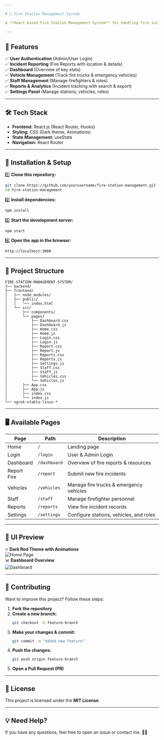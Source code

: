 ```yaml
---

# 🚒 Fire Station Management System  

A **React-based Fire Station Management System** for handling fire incidents, managing emergency vehicles, and tracking staff.  

---
```


## 📌 Features  
✅ **User Authentication** (Admin/User Login)  
✅ **Incident Reporting** (Fire Reports with location & details)  
✅ **Dashboard** (Overview of key stats)  
✅ **Vehicle Management** (Track fire trucks & emergency vehicles)  
✅ **Staff Management** (Manage firefighters & roles)  
✅ **Reports & Analytics** (Incident tracking with search & export)  
✅ **Settings Panel** (Manage stations, vehicles, roles)  

---

## 🛠 Tech Stack  
- **Frontend:** React.js (React Router, Hooks)  
- **Styling:** CSS (Dark theme, Animations)  
- **State Management:** useState  
- **Navigation:** React Router  

---

## 🚀 Installation & Setup  

1️⃣ **Clone this repository:**  
```sh
git clone https://github.com/yourusername/fire-station-management.git
cd fire-station-management
```

2️⃣ **Install dependencies:**  
```sh
npm install
```

3️⃣ **Start the development server:**  
```sh
npm start
```

4️⃣ **Open the app in the browser:**  
```
http://localhost:3000
```

---

## 📂 Project Structure  

```
FIRE-STATION-MANAGEMENT-SYSTEM/
├── backend/
├── frontend/
│   ├── node_modules/
│   ├── public/
│   │   └── index.html
│   └── src/
│       ├── components/
│       └── pages/
│           ├── Dashboard.css
│           ├── Dashboard.js
│           ├── Home.css
│           ├── Home.js
│           ├── Login.css
│           ├── Login.js
│           ├── Report.css
│           ├── Report.js
│           ├── Reports.css
│           ├── Reports.js
│           ├── Settings.js
│           ├── Staff.css
│           ├── Staff.js
│           ├── Vehicles.css
│           └── Vehicles.js
│       ├── App.css
│       ├── App.js
│       ├── index.css
│       └── index.js
└── ngrok-stable-linux-*

```

---

## 🖥 Available Pages  

| Page        | Path          | Description |
|-------------|--------------|-------------|
| Home        | `/`          | Landing page |
| Login       | `/login`     | User & Admin Login |
| Dashboard   | `/dashboard` | Overview of fire reports & resources |
| Report Fire | `/report`    | Submit new fire incidents |
| Vehicles    | `/vehicles`  | Manage fire trucks & emergency vehicles |
| Staff       | `/staff`     | Manage firefighter personnel |
| Reports     | `/reports`   | View fire incident records |
| Settings    | `/settings`  | Configure stations, vehicles, and roles |

---

## 🎨 UI Preview  

🔥 **Dark Red Theme with Animations**  
![Home Page](https://source.unsplash.com/600x300/?firetruck)  
📊 **Dashboard Overview**  
![Dashboard](https://source.unsplash.com/600x300/?firefighter)  

---

## 🤝 Contributing  
Want to improve this project? Follow these steps:  

1. **Fork the repository**  
2. **Create a new branch:**  
   ```sh
   git checkout -b feature-branch
   ```
3. **Make your changes & commit:**  
   ```sh
   git commit -m "Added new feature"
   ```
4. **Push the changes:**  
   ```sh
   git push origin feature-branch
   ```
5. **Open a Pull Request (PR)**  

---

## 📜 License  
This project is licensed under the **MIT License**.  

---

## 💡 Need Help?  
If you have any questions, feel free to open an issue or contact me. 🚒🔥  
